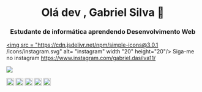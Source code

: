 <h1 align = "center"> Olá dev , Gabriel Silva 🤘 </h1>
<h3 align = "center"> Estudante de informática aprendendo Desenvolvimento Web </h3>
 
 <p align = "left">
  
  <a href="https://www.instagram.com/gabriel.dasilva11/" target="blank"><img src = "https://cdn.jsdelivr.net/npm/simple-icons@3.0.1 /icons/instagram.svg" alt= "instagram" width "20" height="20"/>
</a>
  Siga-me no instagram https://www.instagram.com/gabriel.dasilva11/

<a href="https://github.com/gabrielsillva/github-readme-stats">
  
  <img align = "center" src = "https://github-readme-stats.vercel.app/api/top-langs/?username=gabrielsillva&layout=compact&theme=radical" />
</a>

</p>

<p align = "left">

  <img src = "https://devicons.github.io/devicon/devicon.git/icons/react/react-original-wordmark.svg" alt = "react" width = "20" height = "20" />
<img src = "https://devicons.github.io/devicon/devicon.git/icons/css3/css3-original-wordmark.svg" alt = "css3" width = "20" height = "20" />
<img src = "https://devicons.github.io/devicon/devicon.git/icons/html5/html5-original-wordmark.svg" alt = "html5" width = "20" height = "20" />
<img src = "https://devicons.github.io/devicon/devicon.git/icons/python/python-original.svg" alt = "python" width = "20" height = "20" />
 <img src = "https://devicons.github.io/devicon/devicon.git/icons/javascript/javascript-original.svg" alt = "javascript" width = "20" height = "20" />


</p>

